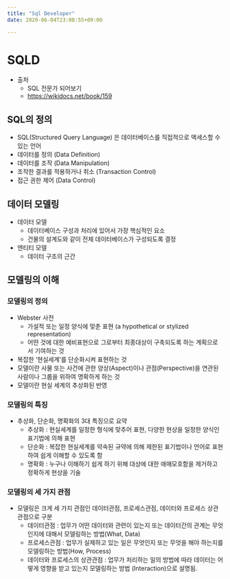 ```yaml
---
title: "Sql Developer"
date: 2020-06-04T23:08:55+09:00

---
```


# SQLD

- 출처
	- SQL 전문가 되어보기
	- https://wikidocs.net/book/159

## SQL의 정의

- SQL(Structured Query Language) 은 데이터베이스를 직접적으로 액세스할 수 있는 언어
- 데이터를 정의 (Data Definition)
- 데이터를 조작 (Data Manipulation)
- 조작한 결과를 적용하거나 취소 (Transaction Control)
- 접근 권한 제어 (Data Control)

## 데이터 모델링

- 데이터 모델
	- 데이터베이스 구성과 처리에 있어서 가장 핵심적인 요소
	- 건물의 설계도와 같이 전체 데이터베이스가 구성되도록 결정
- 엔티티 모델
	- 데이터 구조의 근간

## 모델링의 이해

### 모델링의 정의
	
- Webster 사전
	- 가설적 또는 일정 양식에 맞춘 표현 (a hypothetical or stylized representation)
	- 어떤 것에 대한 예비표현으로 그로부터 최종대상이 구축되도록 하는 계획으로서 기여하는 것
- 복잡한 ‘현실세계’를 단순화시켜 표현하는 것
- 모델이란 사물 또는 사건에 관한 양상(Aspect)이나 관점(Perspective)을 연관된 사람이나 그룹을 위하여 명확하게 하는 것
- 모델이란 현실 세계의 추상화된 반영

### 모델링의 특징

- 추상화, 단순화, 명확화의 3대 특징으로 요약
	- 추상화 : 현실세계를 일정한 형식에 맞추어 표현, 다양한 현상을 일정한 양식인 표기법에 의해 표현
	- 단순화 : 복잡한 현실세계를 약속된 규약에 의해 제한된 표기법이나 언어로 표현하여 쉽게 이해할 수 있도록 함
	- 명확화 : 누구나 이해하기 쉽게 하기 위해 대상에 대한 애매모호함을 제거하고 정확하게 현상을 기술

### 모델링의 세 가지 관점

- 모델링은 크게 세 가지 관점인 데이터관점, 프로세스관점, 데이터와 프로세스 상관관점으로 구분
	- 데이터관점 : 업무가 어떤 데이터와 관련이 있는지 또는 데이터간의 관계는 무엇인지에 대해서 모델링하는 방법(What, Data)
	- 프로세스관점 : 업무가 실제하고 있는 일은 무엇인지 또는 무엇을 해야 하는지를 모델링하는 방법(How, Process)
	- 데이터와 프로세스의 상관관점 : 업무가 처리하는 일의 방법에 따라 데이터는 어떻게 영향을 받고 있는지 모델링하는 방법 (Interaction)으로 설명됨.
 